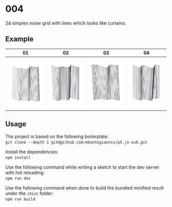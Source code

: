 # 004

2d simplex noise grid with lines which looks like curtains.

## Example

01                     | 02                     | 03                     | 04
:---------------------:|:----------------------:|:----------------------:|:----------------------:
![01](_results/01.png) | ![02](_results/02.png) | ![03](_results/03.png) | ![04](_results/04.png) 



## Usage

The project is based on the following boilerplate:<br />
`git clone --depth 1 git@github.com:mkontogiannis/p5.js-es6.git`

Install the dependencies:<br />
`npm install`

Use the following command while writing a sketch to start the dev server with hot reloading:<br />
`npm run dev`

Use the following command when done to build the bundled minified result under the `/dist` folder:<br />
`npm run build`

